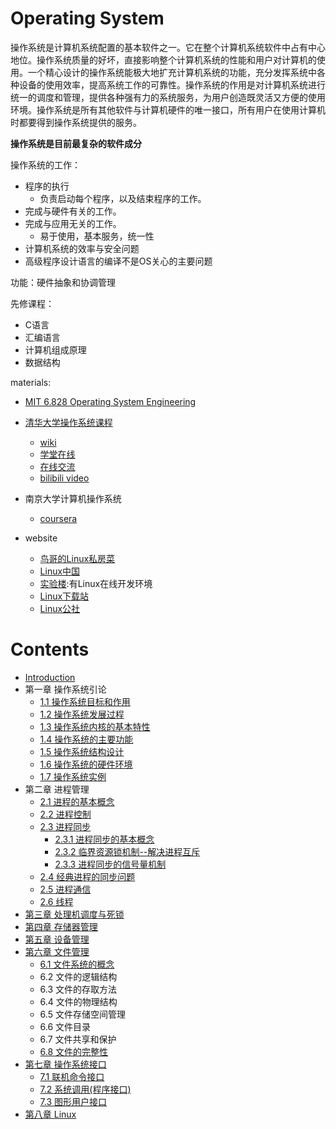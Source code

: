 # Operating System

 操作系统是计算机系统配置的基本软件之一。它在整个计算机系统软件中占有中心地位。操作系统质量的好坏，直接影响整个计算机系统的性能和用户对计算机的使用。一个精心设计的操作系统能极大地扩充计算机系统的功能，充分发挥系统中各种设备的使用效率，提高系统工作的可靠性。操作系统的作用是对计算机系统进行统一的调度和管理，提供各种强有力的系统服务，为用户创造既灵活又方便的使用环境。操作系统是所有其他软件与计算机硬件的唯一接口，所有用户在使用计算机时都要得到操作系统提供的服务。

**操作系统是目前最复杂的软件成分**

操作系统的工作：
* 程序的执行
    * 负责启动每个程序，以及结束程序的工作。
* 完成与硬件有关的工作。
* 完成与应用无关的工作。
    * 易于使用，基本服务，统一性
* 计算机系统的效率与安全问题
* 高级程序设计语言的编译不是OS关心的主要问题

功能：硬件抽象和协调管理


先修课程：
* C语言
* 汇编语言
* 计算机组成原理
* 数据结构 


materials:
* [MIT 6.828 Operating System Engineering](https://pdos.csail.mit.edu/6.828/2014/schedule.html)

* [清华大学操作系统课程](https://github.com/chyyuu/os_course_info)
    * [wiki](http://os.cs.tsinghua.edu.cn/oscourse/OS2015)
    * [学堂在线](https://www.xuetangx.com/courses/TsinghuaX/30240243X/2015_T1/about)
    * [在线交流](https://piazza.com/tsinghua.edu.cn/spring2015/30240243x/home)
    * [bilibili video](https://www.bilibili.com/video/av6538245/)

* 南京大学计算机操作系统
   * [coursera](https://www.coursera.org/learn/jisuanji-caozuo-xitong#reviews)
   
* website
   * [鸟哥的Linux私房菜](http://linux.vbird.org)
   * [Linux中国](https://linux.cn)
   * [实验楼](https://www.shiyanlou.com):有Linux在线开发环境
   * [Linux下载站](http://www.linuxdown.net)
   * [Linux公社](https://www.linuxidc.com)


# Contents

* [Introduction](INTRODUCTION.md)
* 第一章 操作系统引论
  * [1.1 操作系统目标和作用](1.1-操作系统目标和作用.md)
  * [1.2 操作系统发展过程](1.2-操作系统发展过程.md)
  * [1.3 操作系统内核的基本特性](1.3-操作系统的基本特性.md)
  * [1.4 操作系统的主要功能](1.4-操作系统的主要功能.md)
  * [1.5 操作系统结构设计](1.5-操作系统结构设计.md)
  * [1.6 操作系统的硬件环境](1.6-操作系统的硬件环境.md)
  * [1.7 操作系统实例](1.7-操作系统实例.md)
* 第二章 进程管理
  * [2.1 进程的基本概念](2.1-进程的基本概念.md)
  * [2.2 进程控制](2.2-进程控制.md)
  * [2.3 进程同步](2.3-进程同步.md)
    * [2.3.1 进程同步的基本概念](2.3.1-进程同步的基本概念.md)
    * [2.3.2 临界资源锁机制--解决进程互斥](2.3.2-临界资源锁机制--解决进程互斥.md)
    * [2.3.3 进程同步的信号量机制](2.3.3-进程同步的信号量机制.md)
  * [2.4 经典进程的同步问题](2.4-经典进程的同步问题.md)
  * [2.5 进程通信](2.5-进程通信.md)
  * [2.6 线程](2.6-线程.md)
* [第三章 处理机调度与死锁](第三章-处理机调度与死锁.md)
* [第四章 存储器管理](第四章-内存管理.md)
* [第五章 设备管理](di-wu-zhang-she-bei-guan-li.md)
* [第六章 文件管理](6-文件管理.md)
  * [6.1 文件系统的概念](6.1-文件系统的概念.md)
  * 6.2 文件的逻辑结构
  * 6.3 文件的存取方法
  * 6.4 文件的物理结构
  * 6.5 文件存储空间管理
  * 6.6 文件目录
  * 6.7 文件共享和保护
  * [6.8 文件的完整性](6.8-文件的完整性.md)
* [第七章 操作系统接口](7-操作系统接口.md)
  * [7.1 联机命令接口](7.1-联机命令接口.md)
  * [7.2 系统调用(程序接口)](7.2-系统调用程序接口.md)
  * [7.3 图形用户接口](7.3-图形用户接口.md)
* [第八章 Linux](8-linux.md)
